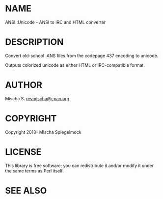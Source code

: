 # NAME

ANSI::Unicode - ANSI to IRC and HTML converter

# DESCRIPTION

Convert old-school .ANS files from the codepage 437 encoding to unicode.

Outputs colorized unicode as either HTML or IRC-compatible format.

# AUTHOR

Mischa S. <revmischa@cpan.org>

# COPYRIGHT

Copyright 2013- Mischa Spiegelmock

# LICENSE

This library is free software; you can redistribute it and/or modify
it under the same terms as Perl itself.

# SEE ALSO
